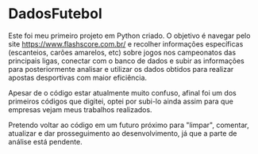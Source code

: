 # DadosFutebol

Este foi meu primeiro projeto em Python criado. O objetivo é navegar pelo site https://www.flashscore.com.br/ e recolher informações específicas (escanteios, carões amarelos, etc) sobre jogos nos campeonatos das principais ligas, conectar com o banco de dados e subir as informações para posteriormente analisar e utilizar os dados obtidos para realizar apostas desportivas com maior eficiência.

Apesar de o código estar atualmente muito confuso, afinal foi um dos primeiros códigos que digitei, optei por subi-lo ainda assim para que empresas vejam meus trabalhos realizados. 

Pretendo voltar ao código em um futuro próximo para "limpar", comentar, atualizar e dar prosseguimento ao desenvolvimento, já que a parte de análise está pendente.
